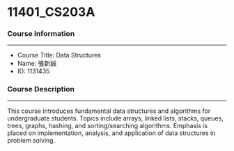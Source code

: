 # 11401_CS203A

### Course Information
***

- Course Title: Data Structures
- Name: 張新誠
- ID: 1131435

### Course Description
***
This course introduces fundamental data structures and algorithms for undergraduate students. Topics include arrays, linked lists, stacks, queues, trees, graphs, hashing, and sorting/searching algorithms. Emphasis is placed on implementation, analysis, and application of data structures in problem solving.
